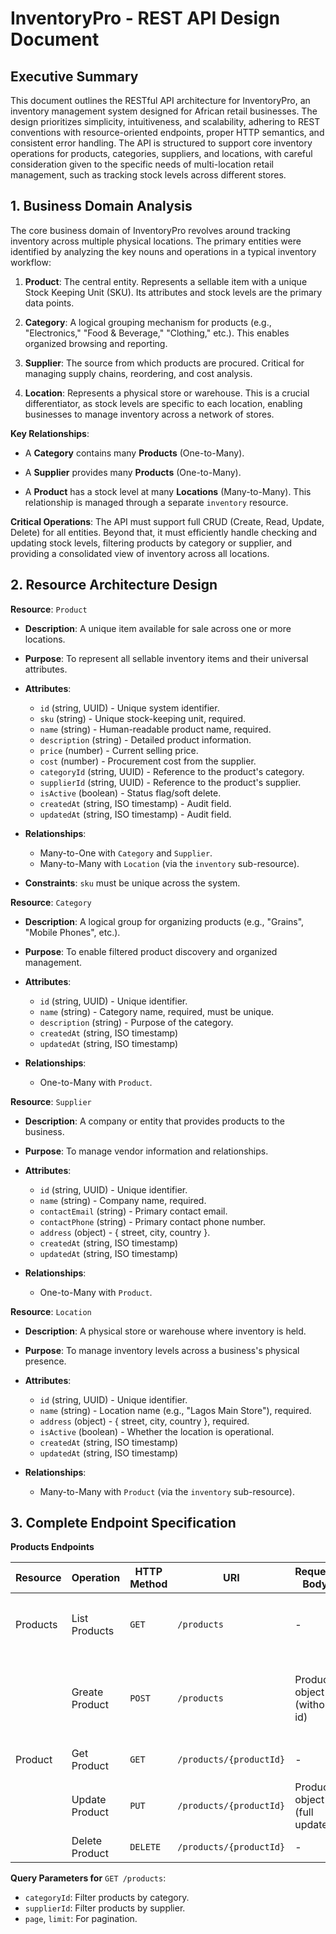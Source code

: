 # InventoryPro - REST API Design Document

## Executive Summary
This document outlines the RESTful API architecture for InventoryPro, an inventory management system designed for 
African retail businesses. The design prioritizes simplicity, intuitiveness, and scalability, adhering to REST 
conventions with resource-oriented endpoints, proper HTTP semantics, and consistent error handling. The API is 
structured to support core inventory operations for products, categories, suppliers, and locations, with careful 
consideration given to the specific needs of multi-location retail management, such as tracking stock levels 
across different stores.

## 1. Business Domain Analysis
The core business domain of InventoryPro revolves around tracking inventory across multiple physical locations. 
The primary entities were identified by analyzing the key nouns and operations in a typical inventory workflow:

1. **Product**: The central entity. Represents a sellable item with a unique Stock Keeping Unit (SKU). Its 
attributes and stock levels are the primary data points.

2. **Category**: A logical grouping mechanism for products (e.g., "Electronics," "Food & Beverage," "Clothing," 
etc.). This enables organized browsing and reporting.

3. **Supplier**: The source from which products are procured. Critical for managing supply chains, reordering, and 
cost analysis.

4. **Location**: Represents a physical store or warehouse. This is a crucial differentiator, as stock levels are 
specific to each location, enabling businesses to manage inventory across a network of stores.

**Key Relationships**:

- A **Category** contains many **Products** (One-to-Many).

- A **Supplier** provides many **Products** (One-to-Many).

- A **Product** has a stock level at many **Locations** (Many-to-Many). This relationship is managed through a 
separate `inventory` resource.

**Critical Operations**: The API must support full CRUD (Create, Read, Update, Delete) for all entities. Beyond 
that, it must efficiently handle checking and updating stock levels, filtering products by category or supplier, 
and providing a consolidated view of inventory across all locations.

## 2. Resource Architecture Design
**Resource**: `Product`
- **Description**: A unique item available for sale across one or more locations.

- **Purpose**: To represent all sellable inventory items and their universal attributes.

- **Attributes**:
    - `id` (string, UUID) - Unique system identifier.
    - `sku` (string) - Unique stock-keeping unit, required.
    - `name` (string) - Human-readable product name, required.
    - `description` (string) - Detailed product information.
    - `price` (number) - Current selling price.
    - `cost` (number) - Procurement cost from the supplier.
    - `categoryId` (string, UUID) - Reference to the product's category.
    - `supplierId` (string, UUID) - Reference to the product's supplier.
    - `isActive` (boolean) - Status flag/soft delete.
    - `createdAt` (string, ISO timestamp) - Audit field.
    - `updatedAt` (string, ISO timestamp) - Audit field.

- **Relationships**:
    - Many-to-One with `Category` and `Supplier`.
    - Many-to-Many with `Location` (via the `inventory` sub-resource).

- **Constraints**: `sku` must be unique across the system.


**Resource**: `Category`
- **Description**: A logical group for organizing products (e.g., "Grains", "Mobile Phones", etc.).

- **Purpose**: To enable filtered product discovery and organized management.

- **Attributes**:
    - `id` (string, UUID) - Unique identifier.
    - `name` (string) - Category name, required, must be unique.
    - `description` (string) - Purpose of the category.
    - `createdAt` (string, ISO timestamp)
    - `updatedAt` (string, ISO timestamp)

- **Relationships**:
    - One-to-Many with `Product`.


**Resource**: `Supplier`
- **Description**: A company or entity that provides products to the business.

- **Purpose**: To manage vendor information and relationships.

- **Attributes**:
    - `id` (string, UUID) - Unique identifier.
    - `name` (string) - Company name, required.
    - `contactEmail` (string) - Primary contact email.
    - `contactPhone` (string) - Primary contact phone number.
    - `address` (object) - { street, city, country }.
    - `createdAt` (string, ISO timestamp)
    - `updatedAt` (string, ISO timestamp)

- **Relationships**:
    - One-to-Many with `Product`.


**Resource**: `Location`
- **Description**: A physical store or warehouse where inventory is held.

- **Purpose**: To manage inventory levels across a business's physical presence.

- **Attributes**:
    - `id` (string, UUID) - Unique identifier.
    - `name` (string) - Location name (e.g., "Lagos Main Store"), required.
    - `address` (object) - { street, city, country }, required.
    - `isActive` (boolean) - Whether the location is operational.
    - `createdAt` (string, ISO timestamp)
    - `updatedAt` (string, ISO timestamp)

- **Relationships**:
    - Many-to-Many with `Product` (via the `inventory` sub-resource).


## 3. Complete Endpoint Specification
**Products Endpoints**

|    Resource    |    Operation    |  HTTP Method  |     URI     |  Request Body  |        Success Response          |       Error Response      |
|----------------|-----------------|---------------|-------------|----------------|----------------------------------|---------------------------|
|   Products     |  List Products  |     `GET`     | `/products` |        -       |`200 OK`(Array of Product objects)|`500 Internal Server Error`|
|                |  Greate Product |     `POST`    | `/products` |Product object (without id)|`201 Created` (Created Product object)|`400 Bad Request` (Validation error), `409 Conflict` (SKU exists)|
|    Product     |   Get Product   |      `GET`    |`/products/{productId}`|       -      | `200 OK` (Product object) |   `404 Not Found`        |
|                |  Update Product |      `PUT`    |`/products/{productId}`|Product object (full update)|`200 OK` (Updated Product object)|`400 Bad Request`, `404 Not Found`|
|                |  Delete Product |    `DELETE`   |`/products/{productId}`|       -      |      `204 No Content`     |      `404 Not Found`     |

**Query Parameters for** `GET /products`:

- `categoryId`: Filter products by category.
- `supplierId`: Filter products by supplier.
- `page`, `limit`: For pagination.